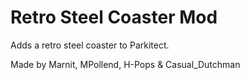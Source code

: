 # Retro Steel Coaster Mod

Adds a retro steel coaster to Parkitect.

Made by Marnit, MPollend, H-Pops & Casual_Dutchman
